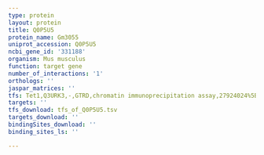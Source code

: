```yaml
---
type: protein
layout: protein
title: Q0P5U5
protein_name: Gm3055
uniprot_accession: Q0P5U5
ncbi_gene_id: '331188'
organism: Mus musculus
function: target gene
number_of_interactions: '1'
orthologs: ''
jaspar_matrices: ''
tfs: Tet1,Q3URK3,-,GTRD,chromatin immunoprecipitation assay,27924024%5Buid%5D,No
targets: ''
tfs_download: tfs_of_Q0P5U5.tsv
targets_download: ''
bindingSites_download: ''
binding_sites_ls: ''

---
```

